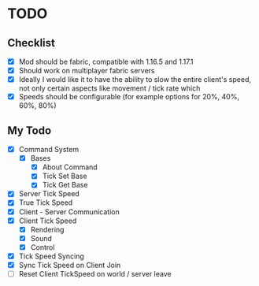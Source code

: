 # TODO

## Checklist

- [X] Mod should be fabric, compatible with 1.16.5 and 1.17.1
- [X] Should work on multiplayer fabric servers
- [X] Ideally I would like it to have the ability to slow the entire client's speed, not only certain aspects like movement / tick rate which
- [X] Speeds should be configurable (for example options for 20%, 40%, 60%, 80%)

## My Todo

- [X] Command System
  - [X] Bases
    - [X] About Command
    - [X] Tick Set Base
    - [X] Tick Get Base
- [X] Server Tick Speed
- [X] True Tick Speed
- [X] Client - Server Communication
- [X] Client Tick Speed
  - [X] Rendering
  - [X] Sound
  - [X] Control
- [X] Tick Speed Syncing
- [X] Sync Tick Speed on Client Join
- [ ] Reset Client TickSpeed on world / server leave
